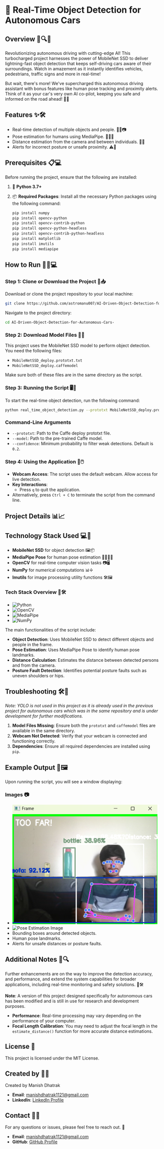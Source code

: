 # 🤖 Real-Time Object Detection for Autonomous Cars 

## Overview 🚀🔍🤖
Revolutionizing autonomous driving with cutting-edge AI! This turbocharged project harnesses the power of MobileNet SSD to deliver lightning-fast object detection that keeps self-driving cars aware of their surroundings. Watch in amazement as it instantly identifies vehicles, pedestrians, traffic signs and more in real-time! 

But wait, there's more! We've supercharged this autonomous driving assistant with bonus features like human pose tracking and proximity alerts. Think of it as your car's very own AI co-pilot, keeping you safe and informed on the road ahead! 🚗💨
## Features ✨🛠️
- Real-time detection of multiple objects and people. 🕵️‍♂️📷
- Pose estimation for humans using MediaPipe. 🧍‍♂️💃
- Distance estimation from the camera and between individuals. 📏📐
- Alerts for incorrect posture or unsafe proximity. ⚠️🚨

## Prerequisites 📋💻
Before running the project, ensure that the following are installed:

1. 🐍 **Python 3.7+**

2. 📦 **Required Packages**: Install all the necessary Python packages using the following command:
   ```sh
   pip install numpy
   pip install opencv-python
   pip install opencv-contrib-python
   pip install opencv-python-headless
   pip install opencv-contrib-python-headless
   pip install matplotlib
   pip install imutils
   pip install mediapipe
   ```

## How to Run 🏃‍♂️💻

### Step 1: Clone or Download the Project 📁📥

Download or clone the project repository to your local machine:

```sh
git clone https://github.com/astromanu007/AI-Driven-Object-Detection-for-Autonomous-Cars-
```

Navigate to the project directory:

```sh
cd AI-Driven-Object-Detection-for-Autonomous-Cars-
```

### Step 2: Download Model Files 📂🔗

This project uses the MobileNet SSD model to perform object detection. You need the following files:

- `MobileNetSSD_deploy.prototxt.txt`
- `MobileNetSSD_deploy.caffemodel`

Make sure both of these files are in the same directory as the script.

### Step 3: Running the Script 🖥️🚀

To start the real-time object detection, run the following command:

```sh
python real_time_object_detection.py --prototxt MobileNetSSD_deploy.prototxt.txt --model MobileNetSSD_deploy.caffemodel
```

### Command-Line Arguments
- `--prototxt`: Path to the Caffe deploy prototxt file.
- `--model`: Path to the pre-trained Caffe model.
- `--confidence`: Minimum probability to filter weak detections. Default is `0.2`.

### Step 4: Using the Application 🎥🖱️
- **Webcam Access**: The script uses the default webcam. Allow access for live detection.
- **Key Interactions**:
  - Press `q` to quit the application.
- Alternatively, press `Ctrl + C` to terminate the script from the command line.

## Project Details 📊📈

## Technology Stack Used 💻🔧

- **MobileNet SSD** for object detection 🖼️📦
- **MediaPipe Pose** for human pose estimation 🧍‍♂️🤸‍♀️
- **OpenCV** for real-time computer vision tasks 📷🖥️
- **NumPy** for numerical computations 📊➗
- **Imutils** for image processing utility functions 🛠️🖼️

### Tech Stack Overview 🚀🛠️
- ![Python](https://img.shields.io/badge/-Python-3776AB?logo=python&logoColor=white)
- ![OpenCV](https://img.shields.io/badge/-OpenCV-5C3EE8?logo=opencv&logoColor=white)
- ![MediaPipe](https://img.shields.io/badge/-MediaPipe-FFAE42?logo=mediapipe&logoColor=white)
- ![NumPy](https://img.shields.io/badge/-NumPy-013243?logo=numpy&logoColor=white)

The main functionalities of the script include:

- **Object Detection**: Uses MobileNet SSD to detect different objects and people in the frame.
- **Pose Estimation**: Uses MediaPipe Pose to identify human pose landmarks.
- **Distance Calculation**: Estimates the distance between detected persons and from the camera.
- **Posture Fault Detection**: Identifies potential posture faults such as uneven shoulders or hips.

## Troubleshooting 🛠️🔧

*Note: YOLO is not used in this project as it is already used in the previous project for autonomous cars which was in the same repository and is under development for further modifications.*
1. **Model Files Missing**: Ensure both the `prototxt` and `caffemodel` files are available in the same directory.
2. **Webcam Not Detected**: Verify that your webcam is connected and functioning correctly.
3. **Dependencies**: Ensure all required dependencies are installed using `pip`.

## Example Output 📸🖼️
Upon running the script, you will see a window displaying:

### Images 📷
- ![Object Detection Image](images/object_detection_image.png)
- ![Pose Estimation Image](images/pose_estimation_image.png)
- Bounding boxes around detected objects.
- Human pose landmarks.
- Alerts for unsafe distances or posture faults.

## Additional Notes 📝🔍
Further enhancements are on the way to improve the detection accuracy, and performance, and extend the system capabilities for broader applications, including real-time monitoring and safety solutions. 🚀🛠️

**Note**: A version of this project designed specifically for autonomous cars has been modified and is still in use for research and development purposes.
- **Performance**: Real-time processing may vary depending on the performance of your computer.
- **Focal Length Calibration**: You may need to adjust the focal length in the `estimate_distance()` function for more accurate distance estimations.

## License 📜
This project is licensed under the MIT License.

## Created by 👨‍💻
Created by Manish Dhatrak
- **Email**: manishdhatrak1121@gmail.com
- **LinkedIn**: [LinkedIn Profile](https://www.linkedin.com/in/manish-dhatrak-b759171aa/)

## Contact 📧💬
For any questions or issues, please feel free to reach out. 🤝

- **Email**: manishdhatrak1121@gmail.com
- **GitHub**: [GitHub Profile](https://github.com/astromanu007)
